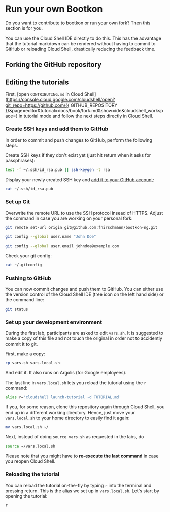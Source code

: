 # Run your own Bootkon

Do you want to contribute to bootkon or run your own fork? Then this section is for you.

You can use the Cloud Shell IDE directly to do this. This has the advantage that the tutorial markdown can be rendered without having to commit to GitHub or reloading Cloud Shell, drastically reducing the feedback time.

## Forking the GitHub repository

## Editing the tutorials

First, [open `CONTRIBUTING.md` in Cloud Shell](https://console.cloud.google.com/cloudshell/open?git_repo=https://github.com/{{ GITHUB_REPOSITORY }}&page=editor&tutorial=docs/book/fork.md&show=ide&cloudshell_workspace=) in tutorial mode and follow the next steps directly in Cloud Shell.

### Create SSH keys and add them to GitHub

In order to commit and push changes to GitHub, perform the following steps.

Create SSH keys if they don't exist yet (just hit return when it asks for passphrases):
```bash
test -f ~/.ssh/id_rsa.pub || ssh-keygen -t rsa
```

Display your newly created SSH key and [add it to your GitHub account](https://github.com/settings/keys):
```bash
cat ~/.ssh/id_rsa.pub
```

### Set up Git

Overwrite the remote URL to use the SSH protocol insead of HTTPS. Adjust the command in case you are working on your personal fork:
```bash
git remote set-url origin git@github.com:fhirschmann/bootkon-ng.git
```

```bash
git config --global user.name "John Doe"
```
```bash
git config --global user.email johndoe@example.com  
```

Check your git config:
```bash
cat ~/.gitconfig
```

### Pushing to GitHub

You can now commit changes and push them to GitHub. You can either use the version control of the Cloud Shell IDE (tree icon on the left hand side) or the command line:

```bash
git status
```

### Set up your development environment

During the first lab, participants are asked to edit `vars.sh`. It is suggested to make a copy of this file and not touch the original in order not to accidently commit it to git.

First, make a copy:
```bash
cp vars.sh vars.local.sh
```

And <walkthrough-editor-open-file filePath="vars.local.sh">edit it</walkthrough-editor-open-file>. It also runs on Argolis (for Google employees).

The last line in `vars.local.sh` lets you reload the tutorial using the `r` command:

```bash
alias r='cloudshell launch-tutorial -d TUTORIAL.md'
```

If you, for some reason, clone this repository again through Cloud Shell, you end up in a different working directory. Hence, just move your `vars.local.sh` to your home directory to easily find it again:
```bash
mv vars.local.sh ~/
```

Next, instead of doing `source vars.sh` as requested in the labs, do
```bash
source ~/vars.local.sh
```

Please note that you might have to **re-execute the last command** in case you reopen Cloud Shell.

### Reloading the tutorial

You can reload the tutorial on-the-fly by typing `r` into the terminal and pressing return. This is the alias we set up in `vars.local.sh`. Let's start by opening the tutorial:
```bash
r
```